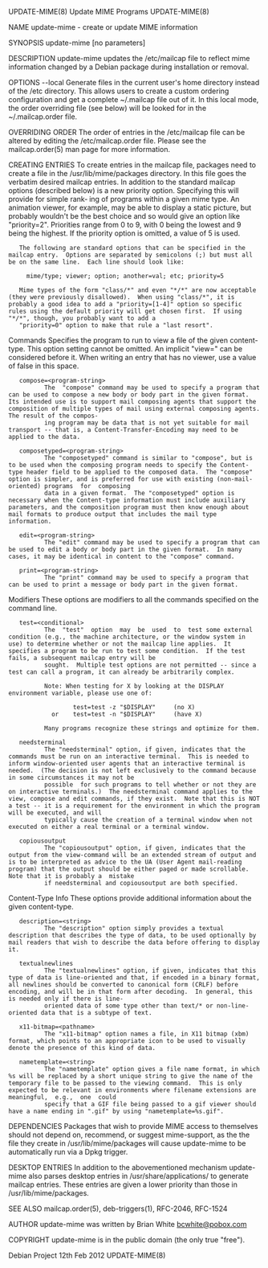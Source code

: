 UPDATE-MIME(8)                                                                                                                                    Update MIME Programs                                                                                                                                   UPDATE-MIME(8)

NAME
       update-mime - create or update MIME information

SYNOPSIS
       update-mime [no parameters]

DESCRIPTION
       update-mime updates the /etc/mailcap file to reflect mime information changed by a Debian package during installation or removal.

   OPTIONS
       --local  Generate  files  in  the  current user's home directory instead of the /etc directory.  This allows users to create a custom ordering configuration and get a complete ~/.mailcap file out of it.  In this local mode, the order overriding file (see below) will be looked for in the ~/.mailcap.order
       file.

OVERRIDING ORDER
       The order of entries in the /etc/mailcap file can be altered by editing the /etc/mailcap.order file.  Please see the mailcap.order(5) man page for more information.

CREATING ENTRIES
       To create entries in the mailcap file, packages need to create a file in the /usr/lib/mime/packages directory.  In this file goes the verbatim desired mailcap entries.  In addition to the standard mailcap options (described below) is a new priority option.  Specifying this will provide for simple  rank‐
       ing  of  programs within a given mime type.  An animation viewer, for example, may be able to display a static picture, but probably wouldn't be the best choice and so would give an option like "priority=2".  Priorities range from 0 to 9, with 0 being the lowest and 9 being the highest.  If the priority
       option is omitted, a value of 5 is used.

       The following are standard options that can be specified in the mailcap entry.  Options are separated by semicolons (;) but must all be on the same line.  Each line should look like:

         mime/type; viewer; option; another=val; etc; priority=5

       Mime types of the form "class/*" and even "*/*" are now acceptable (they were previously disallowed).  When using "class/*", it is probably a good idea to add a "priority=[1-4]" option so specific rules using the default priority will get chosen first.  If using "*/*", though, you probably want to add a
       "priority=0" option to make that rule a "last resort".

   Commands
       <program-string>
              Specifies the program to run to view a file of the given content-type.  This option setting cannot be omitted.  An implicit "view=" can be considered before it.  When writing an entry that has no viewer, use a value of false in this space.

       compose=<program-string>
              The  "compose" command may be used to specify a program that can be used to compose a new body or body part in the given format.  Its intended use is to support mail composing agents that support the composition of multiple types of mail using external composing agents.  The result of the compos‐
              ing program may be data that is not yet suitable for mail transport -- that is, a Content-Transfer-Encoding may need to be applied to the data.

       composetyped=<program-string>
              The "composetyped" command is similar to "compose", but is to be used when the composing program needs to specify the Content-type header field to be applied to the composed data.  The "compose" option is simpler, and is preferred for use with existing (non-mail-oriented) programs  for  composing
              data in a given format.  The "composetyped" option is necessary when the Content-type information must include auxiliary parameters, and the composition program must then know enough about mail formats to produce output that includes the mail type information.

       edit=<program-string>
              The "edit" command may be used to specify a program that can be used to edit a body or body part in the given format.  In many cases, it may be identical in content to the "compose" command.

       print=<program-string>
              The "print" command may be used to specify a program that can be used to print a message or body part in the given format.

   Modifiers
       These options are modifiers to all the commands specified on the command line.

       test=<conditional>
              The  "test"  option  may  be  used  to  test some external condition (e.g., the machine architecture, or the window system in use) to determine whether or not the mailcap line applies.  It specifies a program to be run to test some condition.  If the test fails, a subsequent mailcap entry will be
              sought.  Multiple test options are not permitted -- since a test can call a program, it can already be arbitrarily complex.

              Note: When testing for X by looking at the DISPLAY environment variable, please use one of:

                      test=test -z "$DISPLAY"     (no X)
                or    test=test -n "$DISPLAY"     (have X)

              Many programs recognize these strings and optimize for them.

       needsterminal
              The "needsterminal" option, if given, indicates that the commands must be run on an interactive terminal.  This is needed to inform window-oriented user agents that an interactive terminal is needed.  (The decision is not left exclusively to the command because in some circumstances it may not be
              possible  for such programs to tell whether or not they are on interactive terminals.)  The needsterminal command applies to the view, compose and edit commands, if they exist.  Note that this is NOT a test -- it is a requirement for the environment in which the program will be executed, and will
              typically cause the creation of a terminal window when not executed on either a real terminal or a terminal window.

       copiousoutput
              The "copiousoutput" option, if given, indicates that the output from the view-command will be an extended stream of output and is to be interpreted as advice to the UA (User Agent mail-reading program) that the output should be either paged or made scrollable.  Note that it is probably a  mistake
              if needsterminal and copiousoutput are both specified.

   Content-Type Info
       These options provide additional information about the given content-type.

       description=<string>
              The "description" option simply provides a textual description that describes the type of data, to be used optionally by mail readers that wish to describe the data before offering to display it.

       textualnewlines
              The "textualnewlines" option, if given, indicates that this type of data is line-oriented and that, if encoded in a binary format, all newlines should be converted to canonical form (CRLF) before encoding, and will be in that form after decoding.  In general, this is needed only if there is line-
              oriented data of some type other than text/* or non-line-oriented data that is a subtype of text.

       x11-bitmap=<pathname>
              The "x11-bitmap" option names a file, in X11 bitmap (xbm) format, which points to an appropriate icon to be used to visually denote the presence of this kind of data.

       nametemplate=<string>
              The "nametemplate" option gives a file name format, in which %s will be replaced by a short unique string to give the name of the temporary file to be passed to the viewing command.  This is only expected to be relevant in environments where filename extensions are  meaningful,  e.g.,  one  could
              specify that a GIF file being passed to a gif viewer should have a name ending in ".gif" by using "nametemplate=%s.gif".

DEPENDENCIES
       Packages that wish to provide MIME access to themselves should not depend on, recommend, or suggest mime-support, as the the file they create in /usr/lib/mime/packages will cause update-mime to be automatically run via a Dpkg trigger.

DESKTOP ENTRIES
       In addition to the abovementioned mechanism update-mime also parses desktop entries in /usr/share/applications/ to generate mailcap entries. These entries are given a lower priority than those in /usr/lib/mime/packages.

SEE ALSO
       mailcap.order(5), deb-triggers(1), RFC-2046, RFC-1524

AUTHOR
       update-mime was written by Brian White <bcwhite@pobox.com>

COPYRIGHT
       update-mime is in the public domain (the only true "free").

Debian Project                                                                                                                                       12th Feb 2012                                                                                                                                       UPDATE-MIME(8)
